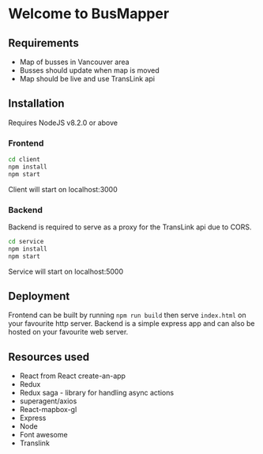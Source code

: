 # Welcome to BusMapper
## Requirements
- Map of busses in Vancouver area
- Busses should update when map is moved
- Map should be live and use TransLink api

## Installation
Requires NodeJS v8.2.0 or above
### Frontend
```bash
cd client
npm install
npm start
```
Client will start on localhost:3000

### Backend
Backend is required to serve as a proxy for the TransLink api due to CORS.

```bash
cd service
npm install
npm start
```
Service will start on localhost:5000

## Deployment
Frontend can be built by running `npm run build` then serve `index.html` on your favourite http server.
Backend is a simple express app and can also be hosted on your favourite web server.

## Resources used
* React from React create-an-app
* Redux
* Redux saga - library for handling async actions
* superagent/axios
* React-mapbox-gl
* Express
* Node
* Font awesome
* Translink
